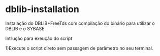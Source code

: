 # dblib-installation
Instalação do DBLIB+FreeTds com compilação do binário para utilizar o DBLIB e o SYBASE.

Intrução para exeução do script

1)Execute o script direto sem passagem de parâmetro no seu terminal.
